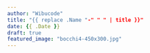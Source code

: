 ```yaml
---
author: "Wibucode"
title: "{{ replace .Name "-" " " | title }}"
date: {{ .Date }}
draft: true
featured_image: "bocchi4-450x300.jpg"
---
```


